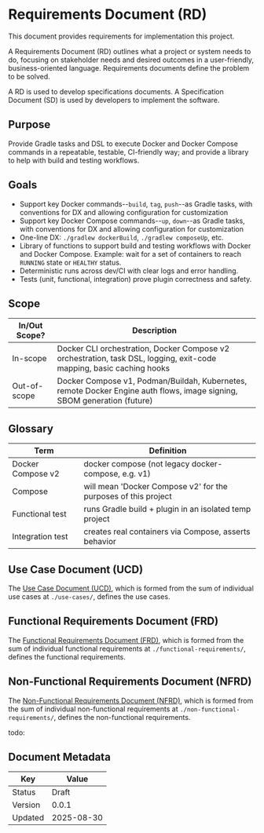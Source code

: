 # Requirements Document (RD)

This document provides requirements for implementation this project.

A Requirements Document (RD) outlines what a project or system needs to do, focusing on stakeholder needs and desired 
outcomes in a user-friendly, business-oriented language.  Requirements documents define the problem to be solved.

A RD is used to develop specifications documents.  A Specification Document (SD) is used by  developers to implement the 
software.

## Purpose

Provide Gradle tasks and DSL to execute Docker and Docker Compose commands in a repeatable, testable, CI-friendly way;
and provide a library to help with build and testing workflows.

## Goals
- Support key Docker commands--`build`, `tag`, `push`--as Gradle tasks, with conventions for DX and allowing 
configuration for customization
- Support key Docker Compose commands--`up`, `down`--as Gradle tasks, with conventions for DX and allowing configuration 
for customization
- One-line DX: `./gradlew dockerBuild`, `./gradlew composeUp`, etc.
- Library of functions to support build and testing workflows with Docker and Docker Compose.  Example: wait for a set 
of containers to reach `RUNNING` state or `HEALTHY` status.
- Deterministic runs across dev/CI with clear logs and error handling.
- Tests (unit, functional, integration) prove plugin correctness and safety.

## Scope

| In/Out Scope? | Description                                                                                                             |
|---------------|-------------------------------------------------------------------------------------------------------------------------|
| In-scope      | Docker CLI orchestration, Docker Compose v2 orchestration, task DSL, logging, exit-code mapping, basic caching hooks    |
| Out-of-scope  | Docker Compose v1, Podman/Buildah, Kubernetes, remote Docker Engine auth flows, image signing, SBOM generation (future) |


## Glossary

| Term              | Definition                                                     |
|-------------------|----------------------------------------------------------------|
| Docker Compose v2 | docker compose (not legacy docker-compose, e.g. v1)            |
| Compose           | will mean 'Docker Compose v2' for the purposes of this project |
| Functional test   | runs Gradle build + plugin in an isolated temp project         |
| Integration test  | creates real containers via Compose, asserts behavior          |


## Use Case Document (UCD)
The [Use Case Document (UCD)](use-cases), which is formed from the sum of individual use cases at `./use-cases/`, 
defines the use cases.

## Functional Requirements Document (FRD)
The [Functional Requirements Document (FRD)](functional-requirements), which is formed from the sum of individual 
functional requirements at `./functional-requirements/`, defines the functional requirements.

## Non-Functional Requirements Document (NFRD)
The [Non-Functional Requirements Document (NFRD)](non-functional-requirements), which is formed from the sum of 
individual non-functional requirements at `./non-functional-requirements/`, defines the non-functional requirements.


todo:
## Document Metadata

| Key     | Value      |
|---------|------------|
| Status  | Draft      |
| Version | 0.0.1      |
| Updated | 2025-08-30 |